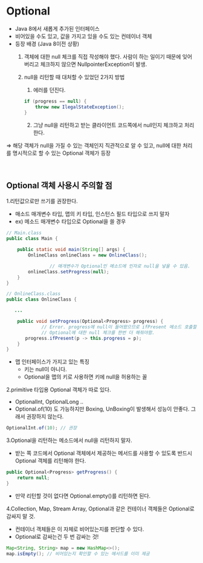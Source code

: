 # Optional

- Java 8에서 새롭게 추가된 인터페이스
- 비어있을 수도 있고, 값을 가지고 있을 수도 있는 컨테이너 객체
- 등장 배경 (Java 8이전 상황)
    1. 객체에 대한 null 체크를 직접 작성해야 했다. 사람이 하는 일이기 때문에 잊어버리고 체크하지 않으면 NullpointerException이 발생.
    2. null을 리턴할 때 대처할 수 있었던 2가지 방법
        
        1) 에러를 던진다.
        
        ```java
        if (progress == null) {
        	throw new IlegalStateException();
        }
        ```
        
        2) 그냥 null을 리턴하고 받는 클라이언트 코드쪽에서 null인지 체크하고 처리한다.
        

⇒ 해당 객체가 null을 가질 수 있는 객체인지 직관적으로 알 수 있고, null에 대한 처리를 명시적으로 할 수 있는 Optional 객체가 등장

<br/>

## Optional 객체 사용시 주의할 점

1.리턴값으로만 쓰기를 권장한다. 

- 매소드 매개변수 타입, 맵의 키 타입, 인스턴스 필드 타입으로 쓰지 말자
- ex) 메소드 매개변수 타입으로 Optional을 쓸 경우

```java
// Main.class
public class Main {

    public static void main(String[] args) {
        OnlineClass onlineClass = new OnlineClass();

				// 매개변수가 Optional인 메소드에 인자로 null을 넣울 수 있음.
        onlineClass.setProgress(null);
    }
}

// OnlineClass.class
public class OnlineClass {

   ...

    public void setProgress(Optional<Progress> progress) {
			 // Error. progress에 null이 들어왔으므로 ifPresent 메소드 호출할 때 NPE 발생.
			 // Optional에 대한 null 체크를 한번 더 해줘야함.
       progress.ifPresent(p -> this.progress = p);
    }
}
```

- 맵 인터페이스가 가지고 있는 특징
    - 키는 null이 아니다.
    - Optional을 맵의 키로 사용하면 키에 null을 허용하는 꼴

2.primitive 타입용 Optional 객체가 따로 있다. 

- OptionalInt, OptionalLong ..
- Optional.of(10) 도 가능하지만  Boxing, UnBoxing이 발생해서 성능이 안좋다. 그래서 권장하지 않는다.

```java
OptionalInt.of(10); // 권장
```

3.Optional을 리턴하는 메소드에서 null을 리턴하지 말자.

- 받는 쪽 코드에서 Optional 객체에서 제공하는 메서드를 사용할 수 있도록 반드시 Optional 객체를 리턴해야 한다.

```java
public Optional<Progress> getProgress() {
	return null;
}
```

- 만약 리턴할 것이 없다면 Optional.empty()를 리턴하면 된다.

4.Collection, Map, Stream Array, Optional과 같은 컨테이너 객체들은 Optional로 감싸지 말 것.

- 컨테이너 객체들은 이 자체로 비어있는지를 판단할 수 있다.
- Optional로 감싸는건 두 번 감싸는 것!

```java
Map<String, String> map = new HashMap<>();
map.isEmpty(); // 비어있는지 확인할 수 있는 메서드를 이미 제공
```